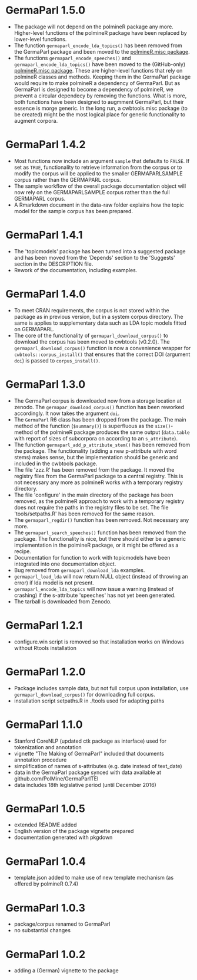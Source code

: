 # GermaParl 1.5.0

- The package will not depend on the polmineR package any more. Higher-level functions of the polmineR package have been replaced by lower-level functions.
- The function `germaparl_encode_lda_topics()` has been removed from the GermaParl package and been moved to the [polmineR.misc package](https://www.github.com/PolMine/polmineR.misc).
- The functions `germaparl_encode_speeches()` and `germaparl_encode_lda_topics()` have been moved to the (GitHub-only) [polmineR.misc package](https://github.com/PolMine/polmineR.misc). These are higher-level functions that rely on polmineR classes and methods. Keeping them in the GermaParl package would require to make polmineR a dependency of GermaParl. But as GermaParl is designed to become a dependency of polmineR, we prevent a circular dependecy by removing the functions. What is more, both functions have been designed to augmment GermaParl, but their essence is morge generic. In the long run, a cwbtools.misc package (to be created) might be the most logical place for generic functionality to augment corpora.



# GermaParl 1.4.2

- Most functions now include an argument `sample` that defaults to `FALSE`. If set as
  `TRUE`, functionality to retrieve information from the corpus or to modify the corpus
  will be applied to the smaller GERMAPARLSAMPLE corpus rather than the GERMAPARL corpus.
- The sample workflow of the overall package documentation object will now rely on the
  GERMAPARLSAMPLE corpus rather than the full GERMAPARL corpus.
- A Rmarkdown document in the data-raw folder explains how the topic model for the sample
  corpus has been prepared.
  

# GermaParl 1.4.1

- The 'topicmodels' package has been turned into a suggested package and has been
  moved from the 'Depends' section to the 'Suggests' section in the DESCRIPTION 
  file.
- Rework of the documentation, including examples.

# GermaParl 1.4.0

- To meet CRAN requirements, the corpus is not stored within the package as in 
  previous version, but in a system corpus directory. The same is applies to
  supplementary data such as LDA topic models fitted on GERMAPARL.
- The core of the functionality of `germaparl_download_corpus()` to download the 
  corpus has been moved to cwbtools (v0.2.0). The `germaparl_download_corpus()` 
  function is now a convenience wrapper for `cwbtools::corpus_install()` that 
  ensures that the correct DOI (argument `doi`) is passed to `corpus_install()`.


# GermaParl 1.3.0

- The GermaParl corpus is downloaded now from a storage location at zenodo. The 
  `germapar_download_corpus()` function has been reworked accordingly. It now
  takes the argument `doi`.
- The `GermaParl` R6 class has been dropped from the package. The main method of
  the function (`$summary()`) is superfluous as the `size()`-method of the polmineR
  package produces the same output (`data.table` with report of sizes of subcorpora
  on according to an `s_attribute`).
- The function `germaparl_add_p_attribute_stem()` has been removed from the package.
  The functionality (adding a new p-attribute with word stems) makes sense, but the
  implementation should be generic and included in the cwbtools package.
- The file 'zzz.R' has been removed from the package. It moved the registry files 
  from the GermaParl package to a central registry. This is not necessary any more
  as polmineR works with a temporary registry directory.
- The file 'configure' in the main directory of the package has been removed, as the 
  polmineR approach to work with a temporary registry does not require the paths 
  in the registry files to be set. The file 'tools/setpaths.R' has been removed
  for the same reason.
- The `germaparl_regdir()` function has been removed. Not necessary any more.
- The `germaparl_search_speeches()` function has been removed from the package. The
  functionality is nice, but there should either be a generic implementation in the
  polmineR package, or it might be offered as a recipe.
- Documentation for function to work with topicmodels have been integrated into one 
  documentation object.
- Bug removed from `germaparl_download_lda` examples.
- `germaparl_load_lda` will now return NULL object (instead of throwing an error) if
  lda model is not present.
- `germaparl_encode_lda_topics` will now issue a warning (instead of crashing) if the
  s-attribute 'speeches' has not yet been generated.
- The tarball is downloaded from Zenodo.

# GermaParl 1.2.1

- configure.win script is removed so that installation works on Windows without Rtools installation

# GermaParl 1.2.0

- Package includes sample data, but not full corpus upon installation, use `germaparl_download_corpus()` for downloading full corpus.
- installation script setpaths.R in ./tools used for adapting paths

# GermaParl 1.1.0

- Stanford CoreNLP (updated ctk package as interface) used for tokenization and annotation
- vignette "The Making of GermaParl" included that documents annotation procedure
- simplification of names of s-attributes (e.g. date instead of text_date)
- data in the GermaParl package synced with data available at github.com/PolMine/GermaParlTEI
- data includes 18th legislative period (until December 2016)


# GermaParl 1.0.5

- extended README added
- English version of the package vignette prepared
- documentation generated with pkgdown


# GermaParl 1.0.4

- template.json added to make use of new template mechanism (as offered by polmineR 0.7.4)


# GermaParl 1.0.3

- package/corpus renamed to GermaParl
- no substantial changes


# GermaParl 1.0.2

- adding a (German) vignette to the package

